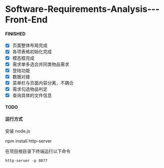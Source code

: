# Software-Requirements-Analysis---Front-End

#### FINISHED

- [x] 页面整体布局完成
- [x] 各项表格初始化完成
- [x] 模态框完成
- [x] 需求单多选合并同类物品需求
- [x] 登陆功能
- [x] 数据对接
- [x] 菜单栏与页面内容分离，不耦合
- [x] 需求勾选物品判定
- [x] 查询具体的文件信息

#### TODO

#### 运行方式

安装 node.js

npm install http-server

在项目根目录下终端运行以下命令

```shell
http-server -p 8077
```